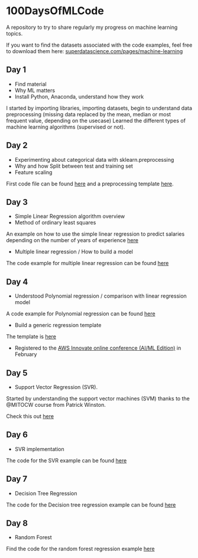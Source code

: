# 100DaysOfMLCode

A repository to try to share regularly my progress on machine learning topics.

If you want to find the datasets associated with the code examples, feel free to download them here: [superdatascience.com/pages/machine-learning](https://www.superdatascience.com/pages/machine-learning)

## Day 1

* Find material
* Why ML matters
* Install Python, Anaconda, understand how they work

I started by importing libraries, importing datasets, begin to understand data preprocessing (missing data replaced by the mean, median or most frequent value, depending on the usecase)
Learned the different types of machine learning algorithms (supervised or not).

## Day 2

* Experimenting about categorical data with sklearn.preprocessing
* Why and how Split between test and training set
* Feature scaling

First code file can be found [here](./courses/MachineLearningAZ_Python_HandsOn/preprocessing/data_preprocessing.py) and a preprocessing template [here](./courses/MachineLearningAZ_Python_HandsOn/preprocessing/data_preprocessing_template.py).

## Day 3

* Simple Linear Regression algorithm overview
* Method of ordinary least squares

An example on how to use the simple linear regression to predict salaries depending on the number of years of experience [here](./courses/MachineLearningAZ_Python_HandsOn/regressions/simple_linear_regression/simple_linear_regression.py)

* Multiple linear regression / How to build a model

The code example for multiple linear regression can be found [here](./courses/MachineLearningAZ_Python_HandsOn/regressions/multiple_linear_regression/multiple_linear_regression.py)

## Day 4

* Understood Polynomial regression / comparison with linear regression model

A code example for Polynomial regression can be found [here](./courses/MachineLearningAZ_Python_HandsOn/regressions/polynomial_regression/polynomial_regression.py)

* Build a generic regression template

The template is [here](./courses/MachineLearningAZ_Python_HandsOn/regressions/regression_template.py)

* Registered to the [AWS Innovate online conference (AI/ML Edition)](https://aws.amazon.com/fr/events/aws-innovate/machine-learning/) in February

## Day 5

* Support Vector Regression (SVR).

Started by understanding the support vector machines (SVM) thanks to the @MITOCW course from Patrick Winston.

Check this out [here](https://youtu.be/_PwhiWxHK8o)

## Day 6

* SVR implementation

The code for the SVR example can be found [here](./courses/MachineLearningAZ_Python_HandsOn/regressions/SVR/svr.py)

## Day 7

* Decision Tree Regression

The code for the Decision tree regression example can be found [here](./courses/MachineLearningAZ_Python_HandsOn/regressions/decision_tree/decision_tree_regression.py)

## Day 8

* Random Forest

Find the code for the random forest regression example [here](./courses/MachineLearningAZ_Python_HandsOn/regressions/random_forest/random_forest.py)